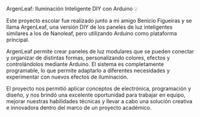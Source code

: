 ArgenLeaf: Iluminación Inteligente DIY con Arduino 💡

Este proyecto escolar fue realizado junto a mi amigo Benicio Figueiras y se llama ArgenLeaf, una versión DIY de los paneles de luz inteligentes similares a los de Nanoleaf, pero utilizando Arduino como plataforma principal.

ArgenLeaf permite crear paneles de luz modulares que se pueden conectar y organizar de distintas formas, personalizando colores, efectos y controlándolos mediante Arduino. El sistema es completamente programable, lo que permite adaptarlo a diferentes necesidades y experimentar con nuevos efectos de iluminación.

El proyecto nos permitió aplicar conceptos de electrónica, programación y diseño, y nos brindó una excelente oportunidad para trabajar en equipo, mejorar nuestras habilidades técnicas y llevar a cabo una solución creativa e innovadora dentro del marco de un proyecto académico.
